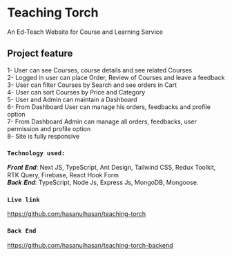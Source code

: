 # Teaching Torch

An Ed-Teach Website for Course and Learning Service

## Project feature

1- User can see Courses, course details and see related Courses</br>
2- Logged in user can place Order, Review of Courses and leave a feedback</br>
3- User can filter Courses by Search and see orders in Cart</br>
4- User can sort Courses by Price and Category</br>
5- User and Admin can maintain a Dashboard</br>
6- From Dashboard User can manage his orders, feedbacks and profile option</br>
7- From Dashboard Admin can manage all orders, feedbacks, user permission and profile option</br>
8- Site is fully responsive</br>

### `Technology used:`

𝑭𝒓𝒐𝒏𝒕 𝑬𝒏𝒅: Next JS, TypeScript, Ant Design, Tailwind CSS, Redux Toolkit, RTK Query, Firebase, React Hook Form</br>
𝑩𝒂𝒄𝒌 𝑬𝒏𝒅: TypeScript, Node Js, Express Js, MongoDB, Mongoose. </br>

### `Live link`

https://github.com/hasanulhasan/teaching-torch

### `Back End`

https://github.com/hasanulhasan/teaching-torch-backend
